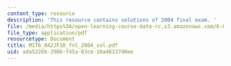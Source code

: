 ```yaml
---
content_type: resource
description: 'This resource contains solutions of 2004 final exam. '
file: /media/https%3A/open-learning-course-data-rc.s3.amazonaws.com/6-042j-mathematics-for-computer-science-fall-2010/ada5226b2986f45a03ce10a46137d8ee_MIT6_042JF10_fnl_2004_sol.pdf
file_type: application/pdf
resourcetype: Document
title: MIT6_042JF10_fnl_2004_sol.pdf
uid: ada5226b-2986-f45a-03ce-10a46137d8ee
---
```

